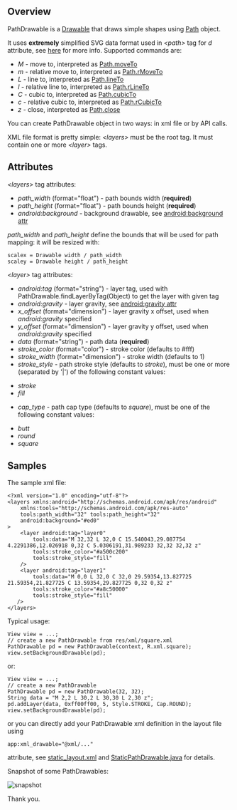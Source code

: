 ## Overview

PathDrawable is a [Drawable][] that draws simple shapes using [Path][] object.

It uses **extremely** simplified SVG data format used in *&lt;path&gt;* tag for
*d* attribute, see [here][PathData] for more info.
Supported commands are:

*  *M* - move to, interpreted as [Path.moveTo][]
*  *m* - relative move to, interpreted as [Path.rMoveTo][]
*  *L* - line to, interpreted as [Path.lineTo][]
*  *l* - relative line to, interpreted as [Path.rLineTo][]
*  *C* - cubic to, interpreted as [Path.cubicTo][]
*  *c* - relative cubic to, interpreted as [Path.rCubicTo][]
*  *z* - close, interpreted as [Path.close][]

You can create PathDrawable object in two ways: in xml file or by API calls.

XML file format is pretty simple: *&lt;layers&gt;* must be the root tag. It must contain one or more *&lt;layer&gt;* tags. 

## Attributes

*&lt;layers&gt;* tag attributes:

*  *path_width* (format="float") - path bounds width (**required**)
*  *path_height* (format="float") - path bounds height (**required**)
*  *android:background* - background drawable, see [android:background attr][BackgroundAttr]

*path_width* and *path_height* define the bounds that will be used for path mapping: it
will be resized with:

    scalex = Drawable width / path_width
    scaley = Drawable height / path_height

*&lt;layer&gt;* tag attributes:

*  *android:tag* (format="string") - layer tag, used with PathDrawable.findLayerByTag(Object) to get the layer
       with given tag
*  *android:gravity* - layer gravity, see [android:gravity attr][GravityAttr]
*  *x_offset* (format="dimension") - layer gravity x offset, used when *android:gravity* specified 
*  *y_offset* (format="dimension") - layer gravity y offset, used when *android:gravity* specified
*  *data* (format="string") - path data (**required**)
*  *stroke_color* (format="color") - stroke color (defaults to #fff)
*  *stroke_width* (format="dimension") - stroke width (defaults to 1)
*  *stroke_style* - path stroke style (defaults to *stroke*), must be one 
       or more (separated by '|') of the following constant values:
  -   *stroke* 
  -   *fill* 
*  *cap_type* - path cap type (defaults to *square*), must be one of 
       the following constant values:
  -   *butt* 
  -   *round* 
  -   *square* 

## Samples

The sample xml file:

	<?xml version="1.0" encoding="utf-8"?>
	<layers xmlns:android="http://schemas.android.com/apk/res/android"
	    xmlns:tools="http://schemas.android.com/apk/res-auto"
	    tools:path_width="32" tools:path_height="32"
	    android:background="#ed0"
	>
	    <layer android:tag="layer0"
		    tools:data="M 32,32 L 32,0 C 15.540043,29.087754 4.2291386,12.026918 0,32 C 5.0306191,31.989233 32,32 32,32 z"
	        tools:stroke_color="#a500c200"
	        tools:stroke_style="fill"
	    />
	    <layer android:tag="layer1"
	        tools:data="M 0,0 L 32,0 C 32,0 29.59354,13.827725 21.59354,21.827725 C 13.59354,29.827725 0,32 0,32 z"
	        tools:stroke_color="#a8c50000"
	        tools:stroke_style="fill"
	   />
	</layers>

Typical usage:

    View view = ...;
    // create a new PathDrawable from res/xml/square.xml
    PathDrawable pd = new PathDrawable(context, R.xml.square);
    view.setBackgroundDrawable(pd);

or:

    View view = ...;
    // create a new PathDrawable 
    PathDrawable pd = new PathDrawable(32, 32);
    String data = "M 2,2 L 30,2 L 30,30 L 2,30 z";
    pd.addLayer(data, 0xff00ff00, 5, Style.STROKE, Cap.ROUND);
    view.setBackgroundDrawable(pd);

or you can directly add your PathDrawable xml definition in the layout file using

    app:xml_drawable="@xml/..."

attribute, see [static_layout.xml](PathDrawableExample/res/layout/static_layout.xml) and [StaticPathDrawable.java](PathDrawableExample/src/org/pskink/pathdrawable/StaticPathDrawable.java) for details.

Snapshot of some PathDrawables:

![snapshot](images/snapshot.png)

Thank you.

[Drawable]:       http://developer.android.com/reference/android/graphics/drawable/Drawable.html
[Path]:           http://developer.android.com/reference/android/graphics/Path.html
[Path.moveTo]:    http://developer.android.com/reference/android/graphics/Path.html#moveTo(float,%20float)
[Path.rMoveTo]:   http://developer.android.com/reference/android/graphics/Path.html#rMoveTo(float,%20float)
[Path.lineTo]:    http://developer.android.com/reference/android/graphics/Path.html#lineTo(float,%20float)
[Path.rLineTo]:   http://developer.android.com/reference/android/graphics/Path.html#rLineTo(float,%20float)
[Path.cubicTo]:   http://developer.android.com/reference/android/graphics/Path.html#cubicTo(float,%20float,%20float,%20float,%20float,%20float)
[Path.rCubicTo]:  http://developer.android.com/reference/android/graphics/Path.html#rCubicTo(float,%20float,%20float,%20float,%20float,%20float)
[Path.close]:     http://developer.android.com/reference/android/graphics/Path.html#close()
[PathData]:       http://www.w3.org/TR/SVGTiny12/paths.html#PathData
[BackgroundAttr]: http://developer.android.com/reference/android/R.attr.html#background
[GravityAttr]:    http://developer.android.com/reference/android/R.attr.html#gravity


